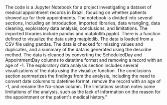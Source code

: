 The code is a Jupyter Notebook for a project investigating a dataset of medical appointment records in Brazil, focusing on whether patients showed up for their appointments.
The notebook is divided into several sections, including an introduction, imported libraries, data wrangling, data cleaning, exploratory data analysis, conclusions, and limitations.
The imported libraries include pandas and matplotlib.pyplot.
There is a function defined to visualize the data using matplotlib.
The data is loaded from a CSV file using pandas.
The data is checked for missing values and duplicates, and a summary of the data is generated using the describe method.
The data is cleaned by converting the ScheduledDay and AppointmentDay columns to datetime format and removing a record with an age of -1.
The exploratory data analysis section includes several visualizations of the data using the visualize function.
The conclusions section summarizes the findings from the analysis, including the need to convert date columns to datetime format, remove the record with an age of -1, and rename the No-show column.
The limitations section notes some limitations of the analysis, such as the lack of information on the reason for the appointment or the patient's medical history."

